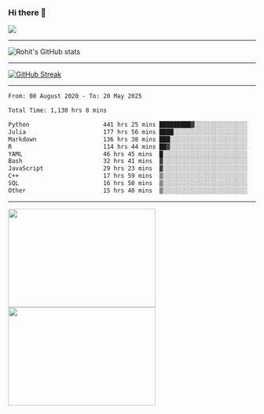 ### Hi there 👋

 ![](https://komarev.com/ghpvc/?username=RohitRathore1&color=blueviolet)

<hr/>

![Rohit's GitHub stats](https://github-readme-stats.vercel.app/api?username=RohitRathore1&show_icons=true&theme=transparent)

<hr/>

[![GitHub Streak](http://github-readme-streak-stats.herokuapp.com?user=RohitRathore1&theme=dark&mode=weekly)](https://git.io/streak-stats)

<hr/>

<!--START_SECTION:waka-->

```txt
From: 08 August 2020 - To: 20 May 2025

Total Time: 1,130 hrs 8 mins

Python                     441 hrs 25 mins █████████▓░░░░░░░░░░░░░░░   39.06 %
Julia                      177 hrs 56 mins ████░░░░░░░░░░░░░░░░░░░░░   15.75 %
Markdown                   136 hrs 38 mins ███░░░░░░░░░░░░░░░░░░░░░░   12.09 %
R                          114 hrs 44 mins ██▓░░░░░░░░░░░░░░░░░░░░░░   10.15 %
YAML                       46 hrs 45 mins  █░░░░░░░░░░░░░░░░░░░░░░░░   04.14 %
Bash                       32 hrs 41 mins  ▓░░░░░░░░░░░░░░░░░░░░░░░░   02.89 %
JavaScript                 29 hrs 23 mins  ▓░░░░░░░░░░░░░░░░░░░░░░░░   02.60 %
C++                        17 hrs 59 mins  ▒░░░░░░░░░░░░░░░░░░░░░░░░   01.59 %
SQL                        16 hrs 50 mins  ▒░░░░░░░░░░░░░░░░░░░░░░░░   01.49 %
Other                      15 hrs 40 mins  ▒░░░░░░░░░░░░░░░░░░░░░░░░   01.39 %
```

<!--END_SECTION:waka-->

<hr/>

<p>
  <img src="https://wakatime.com/share/@TeAmp0is0N/3935ee43-08a3-493e-8b95-60c1f9204b15.svg" width="300" height="200">
  <img src="https://wakatime.com/share/@TeAmp0is0N/8717aacc-7340-44e0-abb1-987dc9823fcd.svg" width="300" height="200">
</p>




